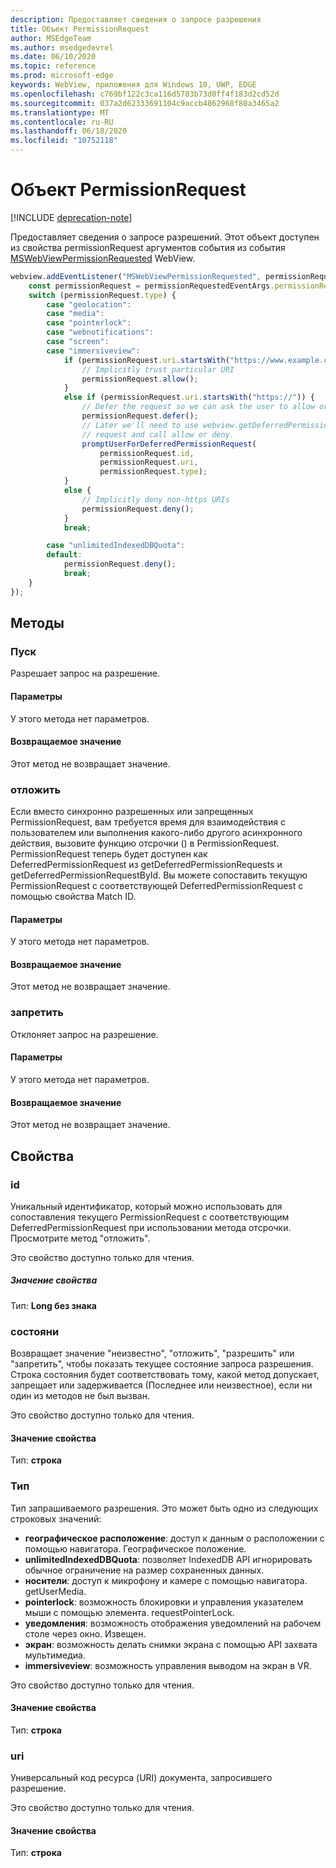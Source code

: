 ```yaml
---
description: Предоставляет сведения о запросе разрешения
title: Объект PermissionRequest
author: MSEdgeTeam
ms.author: msedgedevrel
ms.date: 06/10/2020
ms.topic: reference
ms.prod: microsoft-edge
keywords: WebView, приложения для Windows 10, UWP, EDGE
ms.openlocfilehash: c769bf122c3ca116d5783b73d0ff4f183d2cd52d
ms.sourcegitcommit: 037a2d62333691104c9accb4862968f80a3465a2
ms.translationtype: MT
ms.contentlocale: ru-RU
ms.lasthandoff: 06/18/2020
ms.locfileid: "10752118"
---
```

# Объект PermissionRequest  

[!INCLUDE [deprecation-note](../includes/deprecation-note.md)]  

Предоставляет сведения о запросе разрешений. Этот объект доступен из свойства permissionRequest аргументов события из события [MSWebViewPermissionRequested](../webview.md#mswebviewpermissionrequested) WebView.  

```javascript
webview.addEventListener("MSWebViewPermissionRequested", permissionRequestedEventArgs => {
    const permissionRequest = permissionRequestedEventArgs.permissionRequest;
    switch (permissionRequest.type) {
        case "geolocation":
        case "media":
        case "pointerlock":
        case "webnotifications":
        case "screen":
        case "immersiveview":
            if (permissionRequest.uri.startsWith("https://www.example.com/")) {
                // Implicitly trust particular URI
                permissionRequest.allow();
            }
            else if (permissionRequest.uri.startsWith("https://")) {
                // Defer the request so we can ask the user to allow or deny the request
                permissionRequest.defer();
                // Later we'll need to use webview.getDeferredPermissionRequestById for this
                // request and call allow or deny.
                promptUserForDeferredPermissionRequest(
                    permissionRequest.id,
                    permissionRequest.uri,
                    permissionRequest.type);
            }
            else {
                // Implicitly deny non-https URIs
                permissionRequest.deny();
            }
            break;

        case "unlimitedIndexedDBQuota":
        default:
            permissionRequest.deny();
            break;
    }
});
```  

## Методы  

### Пуск  

Разрешает запрос на разрешение.  

#### Параметры  

У этого метода нет параметров.  

#### Возвращаемое значение  

Этот метод не возвращает значение.  

### отложить  

Если вместо синхронно разрешенных или запрещенных PermissionRequest, вам требуется время для взаимодействия с пользователем или выполнения какого-либо другого асинхронного действия, вызовите функцию отсрочки () в PermissionRequest.  PermissionRequest теперь будет доступен как DeferredPermissionRequest из getDeferredPermissionRequests и getDeferredPermissionRequestById.  Вы можете сопоставить текущую PermissionRequest с соответствующей DeferredPermissionRequest с помощью свойства Match ID.  

#### Параметры  

У этого метода нет параметров.  

#### Возвращаемое значение  

Этот метод не возвращает значение.  

### запретить  

Отклоняет запрос на разрешение.  

#### Параметры  

У этого метода нет параметров.  

#### Возвращаемое значение  

Этот метод не возвращает значение.  

## Свойства  

### id  

Уникальный идентификатор, который можно использовать для сопоставления текущего PermissionRequest с соответствующим DeferredPermissionRequest при использовании метода отсрочки.  Просмотрите метод "отложить".  

Это свойство доступно только для чтения.  

##### Значение свойства  

Тип: **Long без знака**  

### состояни  

Возвращает значение "неизвестно", "отложить", "разрешить" или "запретить", чтобы показать текущее состояние запроса разрешения.  Строка состояния будет соответствовать тому, какой метод допускает, запрещает или задерживается (Последнее или неизвестное), если ни один из методов не был вызван.  

Это свойство доступно только для чтения.  

#### Значение свойства  

Тип: **строка**  

### Тип  

Тип запрашиваемого разрешения. Это может быть одно из следующих строковых значений:  

*   **географическое расположение**: доступ к данным о расположении с помощью навигатора. Географическое положение.  
*   **unlimitedIndexedDBQuota**: позволяет IndexedDB API игнорировать обычное ограничение на размер сохраненных данных.  
*   **носители**: доступ к микрофону и камере с помощью навигатора. getUserMedia.  
*   **pointerlock**: возможность блокировки и управления указателем мыши с помощью элемента. requestPointerLock.  
*   **уведомления**: возможность отображения уведомлений на рабочем столе через окно. Извещен.  
*   **экран**: возможность делать снимки экрана с помощью API захвата мультимедиа.  
*   **immersiveview**: возможность управления выводом на экран в VR.  

Это свойство доступно только для чтения.  

#### Значение свойства  

Тип: **строка**  

### uri  

Универсальный код ресурса (URI) документа, запросившего разрешение.  

Это свойство доступно только для чтения.  

#### Значение свойства  

Тип: **строка**  
